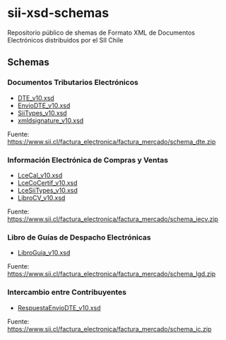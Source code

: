 # sii-xsd-schemas

Repositorio público de shemas de Formato XML de Documentos Electrónicos distribuidos por el SII Chile

## Schemas

### Documentos Tributarios Electrónicos

* [DTE_v10.xsd](schemas/DTE_v10.xsd)
* [EnvioDTE_v10.xsd](schemas/EnvioDTE_v10.xsd)
* [SiiTypes_v10.xsd](schemas/SiiTypes_v10.xsd)
* [xmldsignature_v10.xsd](schemas/xmldsignature_v10.xsd)

Fuente: https://www.sii.cl/factura_electronica/factura_mercado/schema_dte.zip

### Información Electrónica de Compras y Ventas

* [LceCal_v10.xsd](schemas/LceCal_v10.xsd)
* [LceCoCertif_v10.xsd](schemas/LceCoCertif_v10.xsd)
* [LceSiiTypes_v10.xsd](schemas/LceSiiTypes_v10.xsd)
* [LibroCV_v10.xsd](schemas/LibroCV_v10.xsd)

Fuente: https://www.sii.cl/factura_electronica/factura_mercado/schema_iecv.zip

### Libro de Guías de Despacho Electrónicas

* [LibroGuia_v10.xsd](schemas/LibroGuia_v10.xsd)

Fuente: https://www.sii.cl/factura_electronica/factura_mercado/schema_lgd.zip

### Intercambio entre Contribuyentes

* [RespuestaEnvioDTE_v10.xsd](schemas/RespuestaEnvioDTE_v10.xsd)

Fuente: https://www.sii.cl/factura_electronica/factura_mercado/schema_ic.zip
